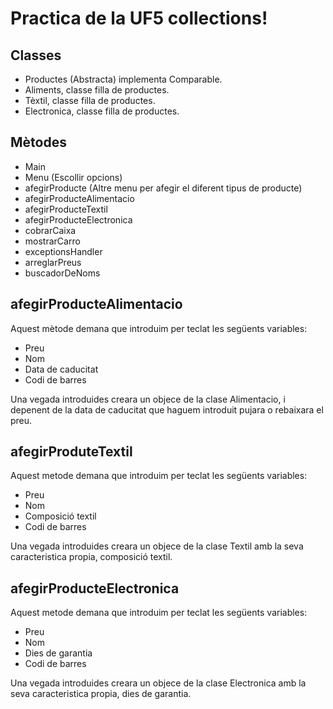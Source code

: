 # Practica de la UF5 collections!
## Classes 
- Productes (Abstracta) implementa Comparable.
- Aliments, classe filla de productes.
- Tèxtil, classe filla de productes.
- Electronica, classe filla de productes.
## Mètodes
- Main
- Menu (Escollir opcions)
- afegirProducte (Altre menu per afegir el diferent tipus de producte)
- afegirProducteAlimentacio 
- afegirProducteTextil
- afegirProducteElectronica
- cobrarCaixa 
- mostrarCarro
- exceptionsHandler
- arreglarPreus
- buscadorDeNoms
## afegirProducteAlimentacio
Aquest mètode demana que introduim per teclat les següents variables:
- Preu
- Nom
- Data de caducitat
- Codi de barres

Una vegada introduides creara un objece de la clase Alimentacio, i depenent de la data de caducitat que haguem introduit pujara o rebaixara el preu.
## afegirProduteTextil
Aquest metode demana que introduim per teclat les següents variables:
- Preu
- Nom
- Composició textil
- Codi de barres

Una vegada introduides creara un objece de la clase Textil amb la seva caracteristica propia, composició textil.
## afegirProducteElectronica
Aquest metode demana que introduim per teclat les següents variables:
- Preu
- Nom
- Dies de garantia
- Codi de barres

Una vegada introduides creara un objece de la clase Electronica amb la seva caracteristica propia, dies de garantia.

